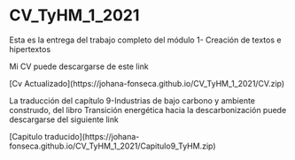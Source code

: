# CV_TyHM_1_2021
Esta es la entrega del trabajo completo del módulo 1- Creación de textos e hipertextos
<p> 
Mi CV puede descargarse de este link
<p>
[Cv Actualizado](https://johana-fonseca.github.io/CV_TyHM_1_2021/CV.zip)
<p>
La traducción del capítulo 9-Industrias de bajo carbono y ambiente construıdo, del libro Transición energética hacia la descarbonización puede descargarse del siguiente link
<p>
[Capitulo traducido](https://johana-fonseca.github.io/CV_TyHM_1_2021/Capitulo9_TyHM.zip)
  
